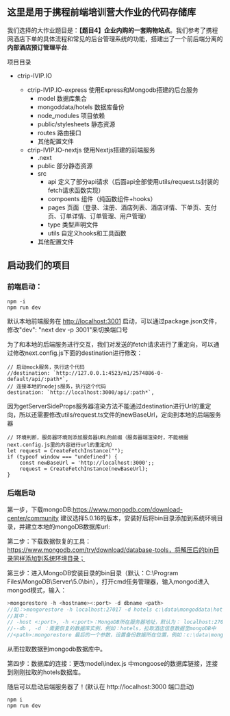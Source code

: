 ## 这里是用于携程前端培训营大作业的代码存储库

我们选择的大作业题目是：**【题⽬4】企业内购的⼀套购物站点**。我们参考了携程网酒店下单的具体流程和常见的后台管理系统的功能，搭建出了一个前后端分离的**内部酒店预订管理平台**.

项目目录

- ctrip-IVIP.IO

  - ctrip-IVIP.IO-express 使用Express和Mongodb搭建的后台服务
    - model 数据库集合
    - mongoddata/hotels 数据库备份
    - node_modules 项目依赖
    - public/stylesheets 静态资源
    - routes 路由接口
    - 其他配置文件
  - ctrip-IVIP.IO-nextjs 使用Nextjs搭建的前端服务
    - .next
    - public 部分静态资源
    - src
      - api	定义了部分api请求（后面api全部使用utils/request.ts封装的fetch请求函数实现）
      - compoents 组件（纯函数组件+hooks）
      - pages 页面（登录、注册、酒店列表、酒店详情、下单页、支付页、订单详情、订单管理、用户管理）
      - type  类型声明文件
      - utils 自定义hooks和工具函数
    - 其他配置文件


## 启动我们的项目

### 前端启动：

```
npm -i 
npm run dev 
```

默认本地前端服务在 [http://localhost:3001](http://localhost:3000/) 启动，可以通过package.json文件，修改"dev": "next dev -p 3001"来切换端口号

为了和本地的后端服务进行交互，我们对发送的fetch请求进行了重定向，可以通过修改next.config.js下面的destination进行修改：

```tsx
// 启动mock服务，执行这个代码
//destination: `http://127.0.0.1:4523/m1/2574886-0-default/api/:path*`,
// 连接本地的nodejs服务，执行这个代码
destination: `http://localhost:3000/api/:path*`,
```

因为getServerSideProps服务器渲染方法不能通过destination进行Url的重定向，所以还需要修改utils/request.ts文件的newBaseUrl，定向到本地的后端服务器

```tsx
// 环境判断，服务器环境则添加服务器URL的前缀（服务器端渲染时，不能根据next.config.js里的内容进行url的重定向）
let request = CreateFetchInstance("");
if (typeof window === "undefined") {
    const newBaseUrl = 'http://localhost:3000';;
    request = CreateFetchInstance(newBaseUrl);
}
```

### 后端启动

第一步，下载mongoDB:https://www.mongodb.com/download-center/community 建议选择5.0.16的版本，安装好后将bin目录添加到系统环境目录，并建立本地的mongoDB数据库url:<port>

第二步：下载数据恢复的工具：https://www.mongodb.com/try/download/database-tools，将解压后的bin目录同样添加到系统环境目录；

第三步：进入MongoDB安装目录的bin目录（默认：C:\Program Files\MongoDB\Server\5.0\bin），打开cmd任务管理器，输入mongod进入mongod模式，输入：

```js
>mongorestore -h <hostname><:port> -d dbname <path>
//如：>mongorestore -h localhost:27017 -d hotels c:\data\mongoddata\hotels
//其中：
// -host <:port>, -h <:port>：MongoDB所在服务器地址，默认为： localhost:27017
//--db , -d ：需要恢复的数据库实例，例如：hotels，拉取酒店信息数据至mongoDB中
//<path>:mongorestore 最后的一个参数，设置备份数据所在位置，例如：c:\data\mongoddata\hotels
```

从而拉取数据到mongodb数据库中。

第四步：数据库的连接：更改model\index.js 中mongoose的数据库链接，连接到刚刚拉取的hotels数据库。

随后可以启动后端服务器了！(默认在 http://localhost:3000 端口启动)

```
npm i
npm run dev
```





